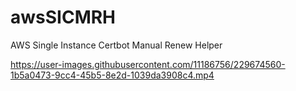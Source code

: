 # awsSICMRH
AWS Single Instance Certbot Manual Renew Helper

https://user-images.githubusercontent.com/11186756/229674560-1b5a0473-9cc4-45b5-8e2d-1039da3908c4.mp4

